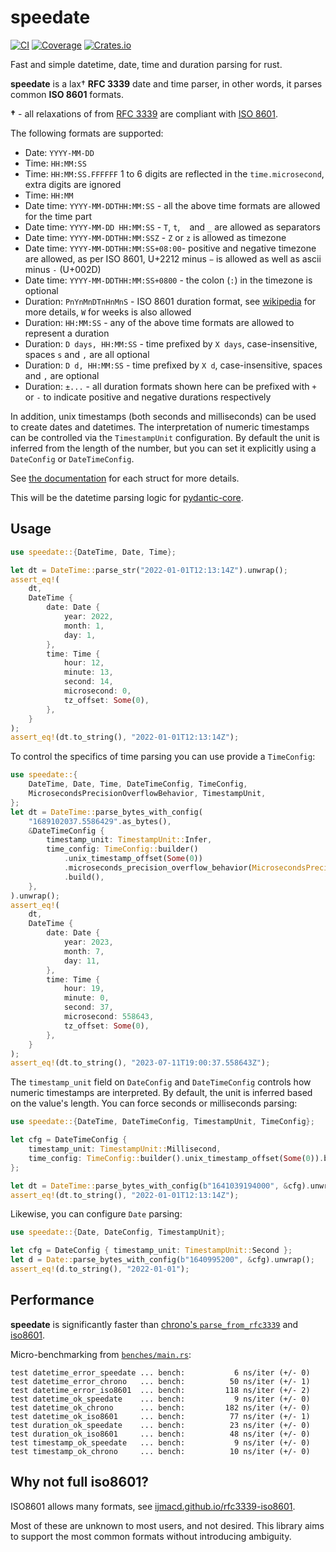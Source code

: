 # speedate

[![CI](https://github.com/pydantic/speedate/actions/workflows/ci.yml/badge.svg?event=push)](https://github.com/pydantic/speedate/actions/workflows/ci.yml?query=branch%3Amain)
[![Coverage](https://codecov.io/gh/pydantic/speedate/branch/main/graph/badge.svg)](https://codecov.io/gh/pydantic/speedate)
[![Crates.io](https://img.shields.io/crates/v/speedate?color=green)](https://crates.io/crates/speedate)

Fast and simple datetime, date, time and duration parsing for rust.

**speedate** is a lax† **RFC 3339** date and time parser, in other words, it parses common **ISO 8601**
formats.

**†** - all relaxations of from [RFC 3339](https://tools.ietf.org/html/rfc3339)
are compliant with [ISO 8601](https://en.wikipedia.org/wiki/ISO_8601).

The following formats are supported:
* Date: `YYYY-MM-DD`
* Time: `HH:MM:SS`
* Time: `HH:MM:SS.FFFFFF` 1 to 6 digits are reflected in the `time.microsecond`, extra digits are ignored
* Time: `HH:MM`
* Date time: `YYYY-MM-DDTHH:MM:SS` - all the above time formats are allowed for the time part
* Date time: `YYYY-MM-DD HH:MM:SS` - `T`, `t`, ` ` and `_` are allowed as separators
* Date time: `YYYY-MM-DDTHH:MM:SSZ` - `Z` or `z` is allowed as timezone
* Date time: `YYYY-MM-DDTHH:MM:SS+08:00`- positive and negative timezone are allowed, as per ISO 8601, U+2212 minus `−`
  is allowed as well as ascii minus `-` (U+002D)
* Date time: `YYYY-MM-DDTHH:MM:SS+0800` - the colon (`:`) in the timezone is optional
* Duration: `PnYnMnDTnHnMnS` - ISO 8601 duration format,
  see [wikipedia](https://en.wikipedia.org/wiki/ISO_8601#Durations) for more details, `W` for weeks is also allowed
* Duration: `HH:MM:SS` - any of the above time formats are allowed to represent a duration
* Duration: `D days, HH:MM:SS` - time prefixed by `X days`, case-insensitive, spaces `s` and `,` are all optional
* Duration: `D d, HH:MM:SS` - time prefixed by `X d`, case-insensitive, spaces and `,` are optional
* Duration: `±...` - all duration formats shown here can be prefixed with `+` or `-` to indicate
  positive and negative durations respectively

In addition, unix timestamps (both seconds and milliseconds) can be used to create dates and datetimes.
The interpretation of numeric timestamps can be controlled via the `TimestampUnit` configuration.
By default the unit is inferred from the length of the number, but you can set it explicitly using a
`DateConfig` or `DateTimeConfig`.

See [the documentation](https://docs.rs/speedate/latest/speedate/index.html#structs) for each struct for more details.

This will be the datetime parsing logic for [pydantic-core](https://github.com/pydantic/pydantic-core).

## Usage

```rust
use speedate::{DateTime, Date, Time};

let dt = DateTime::parse_str("2022-01-01T12:13:14Z").unwrap();
assert_eq!(
    dt,
    DateTime {
        date: Date {
            year: 2022,
            month: 1,
            day: 1,
        },
        time: Time {
            hour: 12,
            minute: 13,
            second: 14,
            microsecond: 0,
            tz_offset: Some(0),
        },
    }
);
assert_eq!(dt.to_string(), "2022-01-01T12:13:14Z");
```

To control the specifics of time parsing you can use provide a `TimeConfig`:

```rust
use speedate::{
    DateTime, Date, Time, DateTimeConfig, TimeConfig,
    MicrosecondsPrecisionOverflowBehavior, TimestampUnit,
};
let dt = DateTime::parse_bytes_with_config(
    "1689102037.5586429".as_bytes(),
    &DateTimeConfig {
        timestamp_unit: TimestampUnit::Infer,
        time_config: TimeConfig::builder()
            .unix_timestamp_offset(Some(0))
            .microseconds_precision_overflow_behavior(MicrosecondsPrecisionOverflowBehavior::Truncate)
            .build(),
    },
).unwrap();
assert_eq!(
    dt,
    DateTime {
        date: Date {
            year: 2023,
            month: 7,
            day: 11,
        },
        time: Time {
            hour: 19,
            minute: 0,
            second: 37,
            microsecond: 558643,
            tz_offset: Some(0),
        },
    }
);
assert_eq!(dt.to_string(), "2023-07-11T19:00:37.558643Z");
```

The `timestamp_unit` field on `DateConfig` and `DateTimeConfig` controls how
numeric timestamps are interpreted. By default, the unit is inferred based on
the value's length. You can force seconds or milliseconds parsing:

```rust
use speedate::{DateTime, DateTimeConfig, TimestampUnit, TimeConfig};

let cfg = DateTimeConfig {
    timestamp_unit: TimestampUnit::Millisecond,
    time_config: TimeConfig::builder().unix_timestamp_offset(Some(0)).build(),
};

let dt = DateTime::parse_bytes_with_config(b"1641039194000", &cfg).unwrap();
assert_eq!(dt.to_string(), "2022-01-01T12:13:14Z");
```

Likewise, you can configure `Date` parsing:

```rust
use speedate::{Date, DateConfig, TimestampUnit};

let cfg = DateConfig { timestamp_unit: TimestampUnit::Second };
let d = Date::parse_bytes_with_config(b"1640995200", &cfg).unwrap();
assert_eq!(d.to_string(), "2022-01-01");
```

## Performance

**speedate** is significantly faster than
[chrono's `parse_from_rfc3339`](https://docs.rs/chrono/latest/chrono/struct.DateTime.html#method.parse_from_rfc3339)
and [iso8601](https://crates.io/crates/iso8601).

Micro-benchmarking from [`benches/main.rs`](https://github.com/pydantic/speedate/blob/main/benches/main.rs):

```text
test datetime_error_speedate ... bench:           6 ns/iter (+/- 0)
test datetime_error_chrono   ... bench:          50 ns/iter (+/- 1)
test datetime_error_iso8601  ... bench:         118 ns/iter (+/- 2)
test datetime_ok_speedate    ... bench:           9 ns/iter (+/- 0)
test datetime_ok_chrono      ... bench:         182 ns/iter (+/- 0)
test datetime_ok_iso8601     ... bench:          77 ns/iter (+/- 1)
test duration_ok_speedate    ... bench:          23 ns/iter (+/- 0)
test duration_ok_iso8601     ... bench:          48 ns/iter (+/- 0)
test timestamp_ok_speedate   ... bench:           9 ns/iter (+/- 0)
test timestamp_ok_chrono     ... bench:          10 ns/iter (+/- 0)
```

## Why not full iso8601?

ISO8601 allows many formats, see
[ijmacd.github.io/rfc3339-iso8601](https://ijmacd.github.io/rfc3339-iso8601/).

Most of these are unknown to most users, and not desired. This library aims to support the most common formats
without introducing ambiguity.

